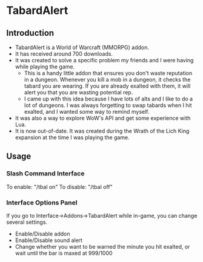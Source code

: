# TabardAlert #

## Introduction ##

* TabardAlert is a World of Warcraft (MMORPG) addon.
* It has received around 700 downloads.
* It was created to solve a specific problem my friends and I were having while playing the game.
    * This is a handy little addon that ensures you don't waste reputation in a dungeon. Whenever you kill a mob in a dungeon, it checks the tabard you are wearing. If you are already exalted with them, it will alert you that you are wasting potential rep.
    * I came up with this idea because I have lots of alts and I like to do a lot of dungeons. I was always forgetting to swap tabards when I hit exalted, and I wanted some way to remind myself.
* It was also a way to explore WoW's API and get some experience with Lua.
* It is now out-of-date. It was created during the Wrath of the Lich King expansion at the time I was playing the game. 
 
## Usage ##

### Slash Command Interface ###

To enable: "/tbal on" To disable: "/tbal off"

### Interface Options Panel ###

If you go to Interface->Addons->TabardAlert while in-game, you can change several settings.

* Enable/Disable addon
* Enable/Disable sound alert
* Change whether you want to be warned the minute you hit exalted, or wait until the bar is maxed at 999/1000